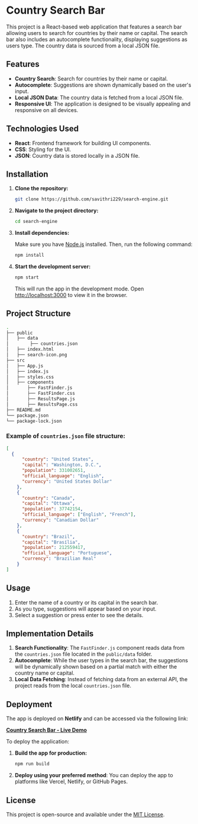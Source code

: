 # Country Search Bar

This project is a React-based web application that features a search bar allowing users to search for countries by their name or capital. The search bar also includes an autocomplete functionality, displaying suggestions as users type. The country data is sourced from a local JSON file.

## Features

- **Country Search**: Search for countries by their name or capital.
- **Autocomplete**: Suggestions are shown dynamically based on the user's input.
- **Local JSON Data**: The country data is fetched from a local JSON file.
- **Responsive UI**: The application is designed to be visually appealing and responsive on all devices.

## Technologies Used

- **React**: Frontend framework for building UI components.
- **CSS**: Styling for the UI.
- **JSON**: Country data is stored locally in a JSON file.

## Installation

1. **Clone the repository:**

   ```bash
   git clone https://github.com/savithri229/search-engine.git
   ```

2. **Navigate to the project directory:**

   ```bash
   cd search-engine
   ```

3. **Install dependencies:**

   Make sure you have [Node.js](https://nodejs.org/) installed. Then, run the following command:

   ```bash
   npm install
   ```

4. **Start the development server:**

   ```bash
   npm start
   ```

   This will run the app in the development mode. Open [http://localhost:3000](http://localhost:3000) to view it in the browser.

## Project Structure

```bash
.
├── public
│   ├── data
│        ├── countries.json
│   ├── index.html
│   ├── search-icon.png
├── src
│   ├── App.js
│   ├── index.js
│   ├── styles.css
│   ├── components
│       ├── FastFinder.js
│       ├── FastFinder.css
│       ├── ResultsPage.js
│       ├── ResultsPage.css
├── README.md
└── package.json
└── package-lock.json
```

### Example of `countries.json` file structure:

```json
[
  {
      "country": "United States",
      "capital": "Washington, D.C.",
      "population": 331002651,
      "official_language": "English",
      "currency": "United States Dollar"
    },
    {
      "country": "Canada",
      "capital": "Ottawa",
      "population": 37742154,
      "official_language": ["English", "French"],
      "currency": "Canadian Dollar"
    },
    {
      "country": "Brazil",
      "capital": "Brasília",
      "population": 212559417,
      "official_language": "Portuguese",
      "currency": "Brazilian Real"
    }
]
```

## Usage

1. Enter the name of a country or its capital in the search bar.
2. As you type, suggestions will appear based on your input.
3. Select a suggestion or press enter to see the details.

## Implementation Details

1. **Search Functionality**: The `FastFinder.js` component reads data from the `countries.json` file located in the `public/data` folder.
2. **Autocomplete**: While the user types in the search bar, the suggestions will be dynamically shown based on a partial match with either the country name or capital.
3. **Local Data Fetching**: Instead of fetching data from an external API, the project reads from the local `countries.json` file.

## Deployment

The app is deployed on **Netlify** and can be accessed via the following link:

[**Country Search Bar - Live Demo**](https://lighthearted-gingersnap-1b177c.netlify.app)

To deploy the application:

1. **Build the app for production:**

   ```bash
   npm run build
   ```

2. **Deploy using your preferred method**: You can deploy the app to platforms like Vercel, Netlify, or GitHub Pages.

## License

This project is open-source and available under the [MIT License](LICENSE).
